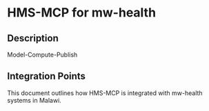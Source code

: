 # HMS-MCP for mw-health

## Description

Model-Compute-Publish

## Integration Points

This document outlines how HMS-MCP is integrated with mw-health systems in Malawi.
